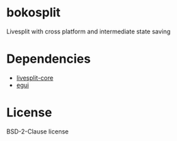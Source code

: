 # bokosplit
Livesplit with cross platform and intermediate state saving

# Dependencies
- [livesplit-core](https://github.com/LiveSplit/livesplit-core)
- [egui](https://github.com/emilk/egui)

# License
BSD-2-Clause license 
